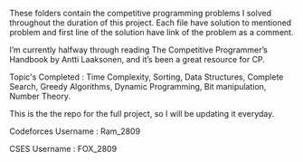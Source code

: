 These folders contain the competitive programming problems I solved throughout the duration of this project.
Each file have solution to mentioned problem and first line of the solution have link of the problem as a comment.

I’m currently halfway through reading The Competitive Programmer’s Handbook by Antti Laaksonen, and it’s been a great resource for CP.

Topic's Completed :
Time Complexity, 
Sorting, 
Data Structures, 
Complete Search, 
Greedy Algorithms, 
Dynamic Programming, 
Bit manipulation, 
Number Theory.

This is the the repo for the full project, so I will be updating it everyday.

Codeforces Username : Ram_2809

CSES Username : FOX_2809
